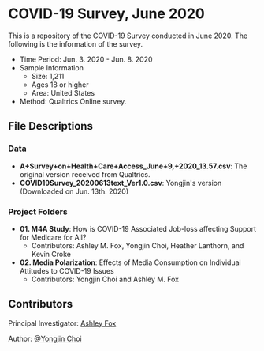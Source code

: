 # COVID-19 Survey, June 2020

This is a repository of the COVID-19 Survey conducted in June 2020. The following is the information of the survey.

* Time Period: Jun. 3. 2020 - Jun. 8. 2020
* Sample Information
  * Size: 1,211
  * Ages 18 or higher
  * Area: United States
* Method: Qualtrics Online survey.


## File Descriptions

### Data

* **A+Survey+on+Health+Care+Access_June+9,+2020_13.57.csv**: The original version received from Qualtrics.
* **COVID19Survey_20200613text_Ver1.0.csv**: Yongjin's version (Downloaded on Jun. 13th. 2020)

### Project Folders

* **01. M4A Study**: How is COVID-19 Associated Job-loss affecting Support for Medicare for All?
	* Contributors: Ashley M. Fox, Yongjin Choi, Heather Lanthorn, and Kevin Croke
* **02. Media Polarization**: Effects of Media Consumption on Individual Attitudes to COVID-19 Issues
	* Contributors: Yongjin Choi and Ashley M. Fox
	
## Contributors

Principal Investigator: [Ashley Fox](https://twitter.com/ashfoxly)

Author: [@Yongjin Choi](https://twitter.com/TheYongjinChoi)
